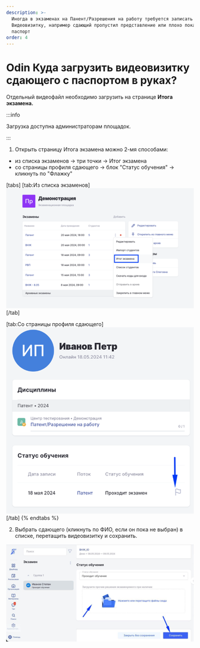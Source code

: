 ```yaml
---
description: >-
  Иногда в экзаменах на Панент/Разрешения на работу требуется записать отдельно
  Видеовизитку, например сдающий пропустил представление или плохо показал
  паспорт
order: 4
---
```


# Odin Куда загрузить видеовизитку сдающего с паспортом в руках?

Отдельный видеофайл необходимо загрузить на странице **Итога экзамена.**

:::info

Загрузка  доступна администраторам площадок.

:::

1. Открыть страницу Итога экзамена можно 2-мя способами:

* из списка экзаменов -> три точки -> Итог экзамена
* со страницы профиля сдающего -> блок "Статус обучения" -> кликнуть по  "Флажку"

[tabs]
[tab:Из списка экзаменов]
![](<../.gitbook/assets/image (164).png>)
[/tab]

[tab:Со страницы профиля сдающего]
![](<../.gitbook/assets/image (166).png>)
[/tab]
{% endtabs %}

2. Выбрать сдающего (кликнуть по ФИО, если он пока не выбран) в списке, перетащить видеовизитку и сохранить.

![](<../.gitbook/assets/telegram-cloud-photo-size-2-5404625784469053775-y.jpg>)